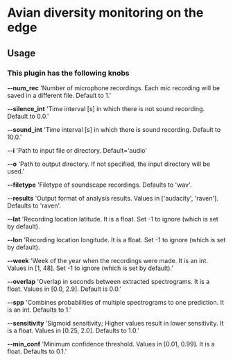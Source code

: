 # Avian diversity monitoring on the edge

## Usage

### This plugin has the following knobs

   **--num_rec**      'Number of microphone recordings. Each mic recording will be saved in a different file. Default to 1.'
    
   **--silence_int**  'Time interval [s] in which there is not sound recording. Default to 0.0.'
    
   **--sound_int**    'Time interval [s] in which there is sound recording. Default to 10.0.'

   **--i**			      'Path to input file or directory. Default='audio'
   
   **--o**			      'Path to output directory. If not specified, the input directory will be used.'
   
   **--filetype**		  'Filetype of soundscape recordings. Defaults to \'wav\'.
   
   **--results**		  'Output format of analysis results. Values in [\'audacity\', \'raven\']. Defaults to \'raven\'.
   
   **--lat**		      'Recording location latitude. It is a float. Set -1 to ignore (which is set by default).
   
   **--lon**		      'Recording location longitude. It is a float. Set -1 to ignore (which is set by default).
   
   **--week**		      'Week of the year when the recordings were made. It is an int. Values in [1, 48]. Set -1 to ignore (which is set by default).'
   
   **--overlap**		  'Overlap in seconds between extracted spectrograms. It is a float. Values in [0.0, 2.9]. Default is 0.0.'
   
   **--spp**		      'Combines probabilities of multiple spectrograms to one prediction. It is an int. Defaults to 1.'
   
   **--sensitivity**	'Sigmoid sensitivity; Higher values result in lower sensitivity. It is a float. Values in [0.25, 2.0]. Defaults to 1.0.'
   
   **--min_conf**     'Minimum confidence threshold. Values in [0.01, 0.99]. It is a float. Defaults to 0.1.'


